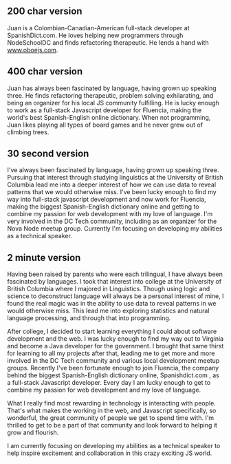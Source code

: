## 200 char version

Juan is a Colombian-Canadian-American full-stack developer at SpanishDict.com.
He loves helping new programmers through NodeSchoolDC and finds refactoring
therapeutic. He lends a hand with www.oboejs.com.

## 400 char version

Juan has always been fascinated by language, having grown up speaking three. He
finds refactoring therapeutic, problem solving exhilarating, and being an
organizer for his local JS community fulfilling. He is lucky enough to work as a
full-stack Javascript developer for Fluencia, making the world's best
Spanish-English online dictionary. When not programming, Juan likes playing all
types of board games and he never grew out of climbing trees.

## 30 second version

I've always been fascinated by language, having grown up speaking three.
Pursuing that interest through studying linguistics at the University of British
Columbia lead me into a deeper interest of how we can use data to reveal
patterns that we would otherwise miss. I've been lucky enough to find my way
into full-stack javascript development and now work for Fluencia, making the
biggest Spanish-English dictionary online and getting to combine my passion for
web development with my love of language. I'm very involved in the DC Tech
community, including as an organizer for the Nova Node meetup group. Currently
I'm focusing on developing my abilities as a technical speaker.

## 2 minute version

Having been raised by parents who were each trilingual, I have always been
fascinated by languages. I took that interest into college at the University of
British Columbia where I majored in Linguistics. Though using logic and science
to deconstruct language will always be a personal interest of mine, I found the
real magic was in the ability to use data to reveal patterns in we would
otherwise miss. This lead me into exploring statistics and natural language
processing, and through that into programming.

After college, I decided to start learning everything I could about software
development and the web. I was lucky enough to find my way out to Virginia and
become a Java developer for the government. I brought that same thirst for
learning to all my projects after that, leading me to get more and more involved
in the DC Tech community and various local development meetup groups. Recently
I've been fortunate enough to join Fluencia, the company behind the biggest
Spanish-English dictionary online, Spanishdict.com , as a full-stack Javascript
developer. Every day I am lucky enough to get to combine my passion for web
development and my love of language.

What I really find most rewarding in technology is interacting with people.
That's what makes the working in the web, and Javascript specifically, so
wonderful, the great community of people we get to spend time with. I'm thrilled
to get to be a part of that community and look forward to helping it grow and
flourish.

I am currently focusing on developing my abilities as a technical speaker to
help inspire excitement and collaboration in this crazy exciting JS world.
